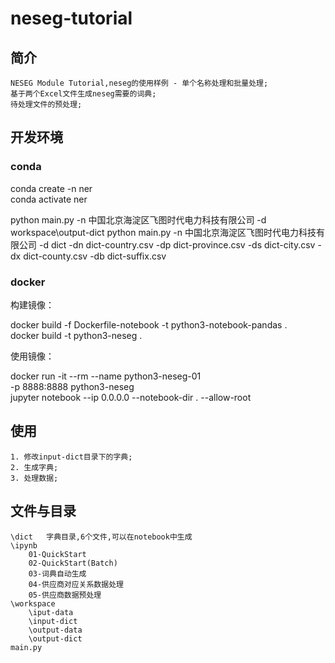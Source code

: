 # neseg-tutorial

## 简介

    NESEG Module Tutorial,neseg的使用样例 - 单个名称处理和批量处理;
    基于两个Excel文件生成neseg需要的词典;
    待处理文件的预处理;

## 开发环境

### conda

conda create -n ner  
conda activate ner

python main.py -n 中国北京海淀区飞图时代电力科技有限公司 -d workspace\output-dict
python main.py -n 中国北京海淀区飞图时代电力科技有限公司 -d dict -dn dict-country.csv -dp dict-province.csv -ds dict-city.csv -dx dict-county.csv -db dict-suffix.csv

### docker

构建镜像：

docker build -f Dockerfile-notebook -t python3-notebook-pandas .  
docker build -t python3-neseg .  

使用镜像：

docker run -it --rm --name python3-neseg-01 \
    -p 8888:8888 python3-neseg \
    jupyter notebook --ip 0.0.0.0 --notebook-dir . --allow-root

## 使用

    1. 修改input-dict目录下的字典;
    2. 生成字典;
    3. 处理数据;

## 文件与目录

    \dict   字典目录,6个文件,可以在notebook中生成
    \ipynb
        01-QuickStart
        02-QuickStart(Batch)
        03-词典自动生成
        04-供应商对应关系数据处理
        05-供应商数据预处理
    \workspace
        \iput-data
        \input-dict
        \output-data
        \output-dict
    main.py
